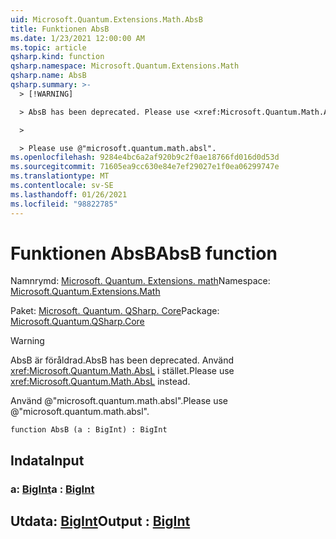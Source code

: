 ```yaml
---
uid: Microsoft.Quantum.Extensions.Math.AbsB
title: Funktionen AbsB
ms.date: 1/23/2021 12:00:00 AM
ms.topic: article
qsharp.kind: function
qsharp.namespace: Microsoft.Quantum.Extensions.Math
qsharp.name: AbsB
qsharp.summary: >-
  > [!WARNING]

  > AbsB has been deprecated. Please use <xref:Microsoft.Quantum.Math.AbsL> instead.

  >

  > Please use @"microsoft.quantum.math.absl".
ms.openlocfilehash: 9284e4bc6a2af920b9c2f0ae18766fd016d0d53d
ms.sourcegitcommit: 71605ea9cc630e84e7ef29027e1f0ea06299747e
ms.translationtype: MT
ms.contentlocale: sv-SE
ms.lasthandoff: 01/26/2021
ms.locfileid: "98822785"
---
```

# <a name="absb-function"></a><span data-ttu-id="9209a-102">Funktionen AbsB</span><span class="sxs-lookup"><span data-stu-id="9209a-102">AbsB function</span></span>

<span data-ttu-id="9209a-103">Namnrymd: [Microsoft. Quantum. Extensions. math](xref:Microsoft.Quantum.Extensions.Math)</span><span class="sxs-lookup"><span data-stu-id="9209a-103">Namespace: [Microsoft.Quantum.Extensions.Math](xref:Microsoft.Quantum.Extensions.Math)</span></span>

<span data-ttu-id="9209a-104">Paket: [Microsoft. Quantum. QSharp. Core](https://nuget.org/packages/Microsoft.Quantum.QSharp.Core)</span><span class="sxs-lookup"><span data-stu-id="9209a-104">Package: [Microsoft.Quantum.QSharp.Core](https://nuget.org/packages/Microsoft.Quantum.QSharp.Core)</span></span>


> [!WARNING]
> <span data-ttu-id="9209a-105">AbsB är föråldrad.</span><span class="sxs-lookup"><span data-stu-id="9209a-105">AbsB has been deprecated.</span></span> <span data-ttu-id="9209a-106">Använd <xref:Microsoft.Quantum.Math.AbsL> i stället.</span><span class="sxs-lookup"><span data-stu-id="9209a-106">Please use <xref:Microsoft.Quantum.Math.AbsL> instead.</span></span>
>
> <span data-ttu-id="9209a-107">Använd @"microsoft.quantum.math.absl".</span><span class="sxs-lookup"><span data-stu-id="9209a-107">Please use @"microsoft.quantum.math.absl".</span></span>



```qsharp
function AbsB (a : BigInt) : BigInt
```


## <a name="input"></a><span data-ttu-id="9209a-108">Indata</span><span class="sxs-lookup"><span data-stu-id="9209a-108">Input</span></span>

### <a name="a--bigint"></a><span data-ttu-id="9209a-109">a: [BigInt](xref:microsoft.quantum.lang-ref.bigint)</span><span class="sxs-lookup"><span data-stu-id="9209a-109">a : [BigInt](xref:microsoft.quantum.lang-ref.bigint)</span></span>





## <a name="output--bigint"></a><span data-ttu-id="9209a-110">Utdata: [BigInt](xref:microsoft.quantum.lang-ref.bigint)</span><span class="sxs-lookup"><span data-stu-id="9209a-110">Output : [BigInt](xref:microsoft.quantum.lang-ref.bigint)</span></span>


